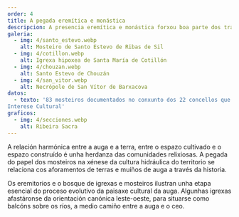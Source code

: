 ```yaml
---
order: 4
title: A pegada eremítica e monástica
descripcion: A presencia eremítica e monástica forxou boa parte dos trazos distintivos e funcionais da paisaxe cultural da auga.
galeria:
  - img: 4/santo_estevo.webp
    alt: Mosteiro de Santo Estevo de Ribas de Sil
  - img: 4/cotillon.webp
    alt: Igrexa hipoxea de Santa María de Cotillón
  - img: 4/chouzan.webp
    alt: Santo Estevo de Chouzán
  - img: 4/san_vitor.webp
    alt: Necrópole de San Vítor de Barxacova
datos:
  - texto: '83 mosteiros documentados no conxunto dos 22 concellos que aportan territorio ao Ben de
Interese Cultural'
graficos:
  - img: 4/secciones.webp
    alt: Ribeira Sacra
---
```


A relación harmónica entre a auga e a terra, entre o espazo cultivado e o espazo construído é unha herdanza das comunidades relixiosas. A pegada do papel dos mosteiros na xénese da cultura hidráulica do territorio se relaciona cos aforamentos de terras e muíños de auga a través da historia.

Os eremitorios e o bosque de igrexas e mosteiros ilustran unha etapa esencial do proceso evolutivo da paisaxe cultural da auga. Algunhas igrexas afastáronse da orientación canónica leste-oeste, para situarse como balcóns sobre os ríos, a medio camiño entre a auga e o ceo.
